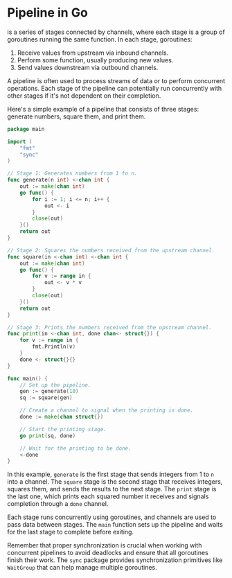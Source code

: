 # Pipeline in Go
is a series of stages connected by channels, where each stage is a group of goroutines running the same function. In each stage, goroutines:

1. Receive values from upstream via inbound channels.
2. Perform some function, usually producing new values.
3. Send values downstream via outbound channels.

A pipeline is often used to process streams of data or to perform concurrent operations. Each stage of the pipeline can potentially run concurrently with other stages if it's not dependent on their completion.

Here's a simple example of a pipeline that consists of three stages: generate numbers, square them, and print them.

```go
package main

import (
	"fmt"
	"sync"
)

// Stage 1: Generates numbers from 1 to n.
func generate(n int) <-chan int {
	out := make(chan int)
	go func() {
		for i := 1; i <= n; i++ {
			out <- i
		}
		close(out)
	}()
	return out
}

// Stage 2: Squares the numbers received from the upstream channel.
func square(in <-chan int) <-chan int {
	out := make(chan int)
	go func() {
		for v := range in {
			out <- v * v
		}
		close(out)
	}()
	return out
}

// Stage 3: Prints the numbers received from the upstream channel.
func print(in <-chan int, done chan<- struct{}) {
	for v := range in {
		fmt.Println(v)
	}
	done <- struct{}{}
}

func main() {
	// Set up the pipeline.
	gen := generate(10)
	sq := square(gen)

	// Create a channel to signal when the printing is done.
	done := make(chan struct{})

	// Start the printing stage.
	go print(sq, done)

	// Wait for the printing to be done.
	<-done
}
```

In this example, `generate` is the first stage that sends integers from 1 to `n` into a channel. The `square` stage is the second stage that receives integers, squares them, and sends the results to the next stage. The `print` stage is the last one, which prints each squared number it receives and signals completion through a `done` channel.

Each stage runs concurrently using goroutines, and channels are used to pass data between stages. The `main` function sets up the pipeline and waits for the last stage to complete before exiting.

Remember that proper synchronization is crucial when working with concurrent pipelines to avoid deadlocks and ensure that all goroutines finish their work. The `sync` package provides synchronization primitives like `WaitGroup` that can help manage multiple goroutines.